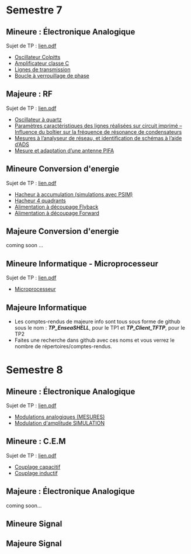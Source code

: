# Semestre 7 
## Mineure : Électronique Analogique 
Sujet de TP : [lien.pdf](Sujets/S7%20Poly%20TP%202A%202023_2024.pdf)
- [Oscillateur Colpitts](S7_Mineure_Elec/Oscillateur_Colpitts)
- [Amplificateur classe C](S7_Mineure_Elec/Amplificateur_classe_C)
- [Lignes de transmission](S7_Mineure_Elec/Lignes_de_transmission)
- [Boucle à verrouillage de phase](S7_Mineure_Elec/Boucle_à_verrouillage_de_phase)

## Majeure : RF 
Sujet de TP : [lien.pdf](Sujets/Poly%20TP%20RF%202022%202023.pdf)
- [Oscillateur à quartz](S7_Majeure_Elec/Oscillateur_à_quartz)
- [Paramètres caractéristiques des lignes réalisées sur circuit imprimé – Influence du boîtier sur la fréquence de résonance de condensateurs](S7_Majeure_Elec/Paramètres_caractéristiques_des_lignes)
- [Mesures à l’analyseur de réseau, et identification de schémas à l’aide d’ADS](S7_Majeure_Elec/[Mesures_à_l’analyseur_de_réseau)
- [Mesure et adaptation d’une antenne PIFA](S7_Majeure_Elec/Mesure_et_adaptation_d’une_antenne_PIFA)

## Mineure Conversion d'energie 
Sujet de TP : [lien.pdf](Sujets/TP_Complet1234_Conv2emAnnee_2020.pdf)
- [Hacheur à accumulation (simulations avec PSIM)](S7_Mineure_CE/Hacheur)
- [Hacheur 4 quadrants](S7_Mineure_CE/H4Q)
- [Alimentation à découpage Flyback ](S7_Mineure_CE/Flyback)
- [Alimentation à découpage Forward](S7_Mineure_CE/Forward)
## Majeure Conversion d'energie 
coming soon ...
## Mineure Informatique - Microprocesseur
Sujet de TP : [lien.pdf](Sujets/LAB_Micro2_2023-2024_v03_EN.pdf)
- [Microprocesseur](S7_Mineure_Info)
## Majeure Informatique
- Les comptes-rendus de majeure info sont tous sous forme de github sous le nom : ***TP_EnseaSHELL***, pour le TP1 et ***TP_Client_TFTP***, pour le TP2
- Faites une recherche dans github avec ces noms et vous verrez le nombre de répertoires/comptes-rendus.


# Semestre 8

## Mineure : Électronique Analogique 
Sujet de TP : [lien.pdf](Sujets/S7-Poly-TP-2A-2023_2024.pdf)
- [Modulations analogiques (MESURES)](S8_Mineure_Elec/Mesure)
- [Modulation d'amplitude SIMULATION](S8_Mineure_Elec/Simulation)

## Mineure : C.E.M 
Sujet de TP : [lien.pdf](Sujets/S7-Poly-TP-2A-2023_2024.pdf)
- [Couplage capacitif](S8_Mineure_CEM/Capacitif)
- [Couplage inductif](S8_Mineure_CEM/Inductif)

## Majeure : Électronique Analogique 
coming soon...

## Mineure Signal

## Majeure Signal

